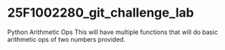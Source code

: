 # 25F1002280_git_challenge_lab
Python Arithmetic Ops
This will have multiple functions that will do basic arithmetic ops of two numbers provided. 
